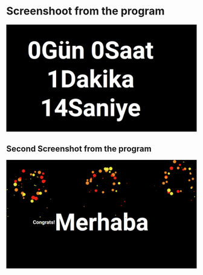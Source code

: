 # Screenshoot from the program
![alt text](./1.png)
## Second Screenshot from the program
![alt text](./2.png)